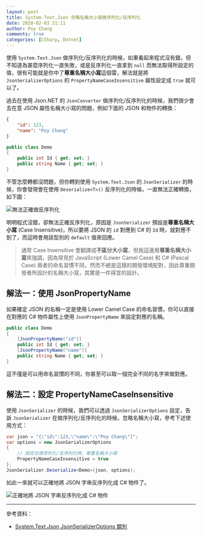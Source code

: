 ```yaml
---
layout: post
title: System.Text.Json 忽略名稱大小寫做序列化/反序列化
date: 2020-02-03 21:11
author: Poy Chang
comments: true
categories: [CSharp, Dotnet]
---
```


使用 `System.Text.Json` 做序列化/反序列化的時候，如果看起來程式沒有錯，但不知道為甚麼序列化一直失敗，或是反序列化一直拿到 `null` 而無法取得所設定的值，很有可能就是你中了**尊重名稱大小寫**這個雷，解法就是將 `JsonSerializerOptions` 的 `PropertyNameCaseInsensitive` 屬性設定成 `true` 就可以了。

過去在使用 Json.NET 的 `JsonConverter` 做序列化/反序列化的時候，我們很少會去在意 JSON 屬性名稱大小寫的問題，例如下面的 JSON 和物件的轉換：

```json
{
    "id": 123,
    "name": "Poy Chang"
}
```

```csharp
public class Demo
{
    public int Id { get; set; }
    public string Name { get; set; }
}
```

不管怎麼轉都沒問題，但你轉到使用 `System.Text.Json` 的 `JsonSerializer` 的時候，你會發現會在使用 `Deserialize<T>()` 反序列化的時候，一直無法正確轉換，如下圖：

![無法正確做反序列化](https://i.imgur.com/VD6f1bc.png)

明明程式沒錯，卻無法正確反序列化，原因是 `JsonSerializer` 預設是**尊重名稱大小寫** (Case Insensitive)，所以要將 JSON 的 `id` 對應到 C# 的 `Id` 時，就對應不到了，而這時會用該型別的 `default` 值來回應。

>通常 Case Insensitive 會翻譯成**不區分大小寫**，但我這邊用**尊重名稱大小寫**來強調，因為常見於 JavaScript (Lower Camel Case) 和 C# (Pascal Case) 兩者的命名習慣不同，然而不總是這樣的開發環境配對，因此尊重開發者所設計的名稱大小寫，其實是一件得宜的設計。

## 解法一：使用 JsonPropertyName

如果確定 JSON 的名稱一定是使用 Lower Camel Case 的命名習慣，你可以直接在對應的 C# 物件屬性上使用 `JsonPropertyName` 來設定對應的名稱。

```csharp
public class Demo
{
    [JsonPropertyName("id")]
    public int Id { get; set; }
    [JsonPropertyName("name")]
    public string Name { get; set; }
}
```

這不僅是可以用命名習慣的不同，你甚至可以取一個完全不同的名字來做對應。

## 解法二：設定 PropertyNameCaseInsensitive

使用 `JsonSerializer` 的時候，我們可以透過 `JsonSerializerOptions` 設定，告訴 `JsonSerializer` 在做序列化/反序列化的時候，忽略名稱大小寫，參考下述使用方式：

```csharp
var json = "{\"id\":123,\"name\":\"Poy Chang\"}";
var options = new JsonSerializerOptions
{
    // 設定在做序列化/反序列化時，尊重名稱大小寫
    PropertyNameCaseInsensitive = true
};
JsonSerializer.Deserialize<Demo>(json, options);
```

如此一來就可以正確地將 JSON 字串反序列化成 C# 物件了。

![正確地將 JSON 字串反序列化成 C# 物件](https://i.imgur.com/zcEB9sD.png)

----------

參考資料：

* [System.Text.Json JsonSerializerOptions 類別](https://docs.microsoft.com/zh-tw/dotnet/api/system.text.json.jsonserializeroptions)
